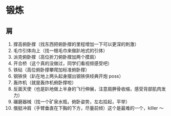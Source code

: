 # 锻炼

## 肩

1. 撑高俯卧撑（找东西把俯卧撑的里程增加一下可以更深的刺激）
2. 毛巾引体向上（找一根毛巾来做趴地式的引体）
3. 派克俯卧撑（高位折刀俯卧撑加两个摸肩）
4. 开合桥（这个真的没做过，同学们看视频感受吧）
5. 铁砧（高位俯卧撑攀爬加标准俯卧撑）
6. 钢铁侠（趴在地上两头起身摆出钢铁侠经典开炮 poss）
7. 轰炸机（就是轰炸机俯卧撑啦）
8. 反面天使（也是趴地做上半身的飞行伸展，注意肩胛骨收缩，感受背部肌肉发力）
9. 碾磨器械（找一个矿泉水瓶，俯卧姿势，左右拾起，平举）
10. 俄挺冲肩（手臂垂直在下胸的下方，尽量前倾）这个是最难的一个，killer ～
